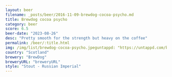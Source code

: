 ```yaml
---
layout: beer
filename: _posts/beer/2016-11-09-brewdog-cocoa-psycho.md
title: Brewdog cocoa psycho
category: beer
score: 6.5
beer-date: "2023-08-26"
desc: "Pretty smooth for the strength but heavy on the coffee"
permalink: /beer/:title.html
img: /img/list/brewdog-cocoa-psycho.jpeguntappd: "https://untappd.com/b/brewdog-cocoa-psycho/273455"
country: "Scotland"
brewery: "BrewDog"
breweryURL: "breweryURL"
style: "Stout - Russian Imperial"
---
```

